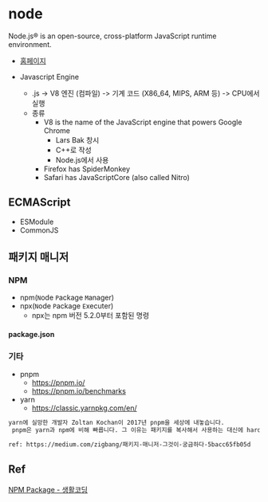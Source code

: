 # node

Node.js® is an open-source, cross-platform JavaScript runtime environment.

- [홈페이지](https://nodejs.org/en)

- Javascript Engine
  - .js  -> V8 엔진 (컴파일) -> 기계 코드 (X86_64, MIPS, ARM 등) -> CPU에서 실행
  - 종류
    - V8 is the name of the JavaScript engine that powers Google Chrome
      - Lars Bak 창시
      - C++로 작성
      - Node.js에서 사용
    - Firefox has SpiderMonkey
    - Safari has JavaScriptCore (also called Nitro)

## ECMAScript

- ESModule
- CommonJS

## 패키지 매니저

### NPM

- npm(`N`ode `P`ackage `M`anager)
- npx(`N`ode `P`ackage `E`xecuter)
  - npx는 npm 버전 5.2.0부터 포함된 명령

#### package.json


### 기타

- pnpm
  - <https://pnpm.io/>
  - <https://pnpm.io/benchmarks>
- yarn
  - <https://classic.yarnpkg.com/en/>

``` txt
yarn에 실망한 개발자 Zoltan Kochan이 2017년 pnpm을 세상에 내놓습니다.
 pnpm은 yarn과 npm에 비해 빠릅니다. 그 이유는 패키지를 복사해서 사용하는 대신에 hard link를 사용하기 때문이죠. 또한 공간도 덜 차지합니다. 패키지의 버전 하나는 한 개의 복사본만 존재합니다. 그리고 그 파일의 링크를 node_modules 폴더에 추가합니다.

ref: https://medium.com/zigbang/패키지-매니저-그것이-궁금하다-5bacc65fb05d
```

## Ref



[NPM Package - 생활코딩](https://www.youtube.com/playlist?list=PLuHgQVnccGMB4krR04ug5nEXJ3sAEOWDL)
